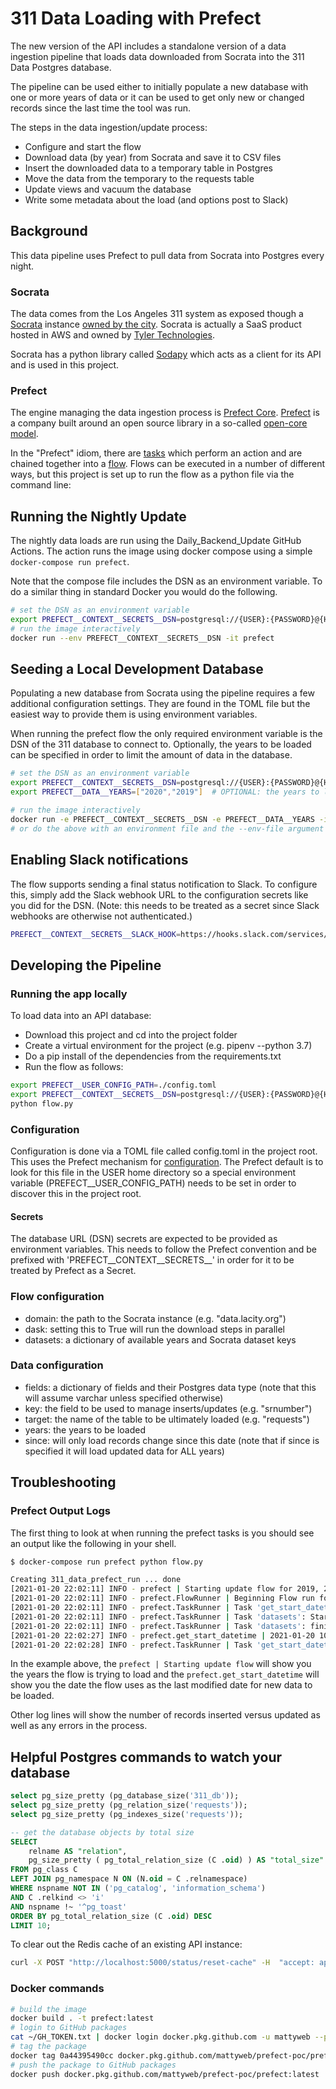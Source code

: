 # 311 Data Loading with Prefect

The new version of the API includes a standalone version of a data ingestion pipeline that loads data downloaded from Socrata into the 311 Data Postgres database.

The pipeline can be used either to initially populate a new database with one or more years of data or it can be used to get only new or changed records since the last time the tool was run.

The steps in the data ingestion/update process:

* Configure and start the flow
* Download data (by year) from Socrata and save it to CSV files
* Insert the downloaded data to a temporary table in Postgres
* Move the data from the temporary to the requests table
* Update views and vacuum the database
* Write some metadata about the load (and options post to Slack)

## Background

This data pipeline uses Prefect to pull data from Socrata into Postgres every night.

### Socrata

The data comes from the Los Angeles 311 system as exposed though a [Socrata](https://dev.socrata.com/) instance [owned by the city](https://data.lacity.com). Socrata is actually a SaaS product hosted in AWS and owned by [Tyler Technologies](https://www.tylertech.com/).

Socrata has a python library called [Sodapy](https://github.com/xmunoz/sodapy) which acts as a client for its API and is used in this project.

### Prefect

The engine managing the data ingestion process is [Prefect Core](https://www.prefect.io/core). [Prefect](https://www.prefect.io/) is a company built around an open source library in a so-called [open-core model](https://en.wikipedia.org/wiki/Open-core_model).

In the "Prefect" idiom, there are [tasks](https://docs.prefect.io/core/concepts/tasks.html) which perform an action and are chained together into a [flow](https://docs.prefect.io/core/concepts/flows.html). Flows can be executed in a number of different ways, but this project is set up to run the flow as a python file via the command line:

## Running the Nightly Update

The nightly data loads are run using the Daily_Backend_Update GitHub Actions. The action runs the image using docker compose using a simple ```docker-compose run prefect```.

Note that the compose file includes the DSN as an environment variable. To do a similar thing in standard Docker you would do the following.

```bash
# set the DSN as an environment variable
export PREFECT__CONTEXT__SECRETS__DSN=postgresql://{USER}:{PASSWORD}@{HOST}:{PORT}/{DB_NAME}
# run the image interactively
docker run --env PREFECT__CONTEXT__SECRETS__DSN -it prefect
```

## Seeding a Local Development Database

Populating a new database from Socrata using the pipeline requires a few additional configuration settings. They are found in the TOML file but the easiest way to provide them is using environment variables.

When running the prefect flow the only required environment variable is the DSN of the 311 database to connect to. Optionally, the years to be loaded can be specified in order to limit the amount of data in the database.

```bash
# set the DSN as an environment variable
export PREFECT__CONTEXT__SECRETS__DSN=postgresql://{USER}:{PASSWORD}@{HOST}:{PORT}/{DB_NAME}
export PREFECT__DATA__YEARS=["2020","2019"]  # OPTIONAL: the years to load as a string list

# run the image interactively
docker run -e PREFECT__CONTEXT__SECRETS__DSN -e PREFECT__DATA__YEARS -it prefect
# or do the above with an environment file and the --env-file argument
```

## Enabling Slack notifications

The flow supports sending a final status notification to Slack. To configure this, simply add the Slack webhook URL to the configuration secrets like you did for the DSN. (Note: this needs to be treated as a secret since Slack webhooks are otherwise not authenticated.)

```bash
PREFECT__CONTEXT__SECRETS__SLACK_HOOK=https://hooks.slack.com/services/T00000000/B00000000/XXXXXXXXXXXXXXXXXXXXXXXX
```

## Developing the Pipeline

### Running the app locally

To load data into an API database:

* Download this project and cd into the project folder
* Create a virtual environment for the project (e.g. pipenv --python 3.7)
* Do a pip install of the dependencies from the requirements.txt
* Run the flow as follows:

```bash
export PREFECT__USER_CONFIG_PATH=./config.toml
export PREFECT__CONTEXT__SECRETS__DSN=postgresql://{USER}:{PASSWORD}@{HOST}:{PORT}/{DB_NAME}
python flow.py
```

### Configuration

Configuration is done via a TOML file called config.toml in the project root. This uses the Prefect mechanism for [configuration](https://docs.prefect.io/core/concepts/configuration.html#toml). The Prefect default is to look for this file in the USER home directory so a special environment variable (PREFECT__USER_CONFIG_PATH) needs to be set in order to discover this in the project root.

#### Secrets

The database URL (DSN) secrets are expected to be provided as environment variables. This needs to follow the Prefect convention and be prefixed with 'PREFECT__CONTEXT__SECRETS__' in order for it to be treated by Prefect as a Secret.

### Flow configuration

* domain: the path to the Socrata instance (e.g. "data.lacity.org")
* dask: setting this to True will run the download steps in parallel
* datasets: a dictionary of available years and Socrata dataset keys

### Data configuration

* fields: a dictionary of fields and their Postgres data type (note that this will assume varchar unless specified otherwise)
* key: the field to be used to manage inserts/updates (e.g. "srnumber")
* target: the name of the table to be ultimately loaded (e.g. "requests")
* years: the years to be loaded
* since: will only load records change since this date (note that if since is specified it will load updated data for ALL years)

## Troubleshooting

### Prefect Output Logs

The first thing to look at when running the prefect tasks is you should see an output like the following in your shell.

```bash
$ docker-compose run prefect python flow.py

Creating 311_data_prefect_run ... done
[2021-01-20 22:02:11] INFO - prefect | Starting update flow for 2019, 2020, 2021 
[2021-01-20 22:02:11] INFO - prefect.FlowRunner | Beginning Flow run for 'Loading Socrata data to Postgres'
[2021-01-20 22:02:11] INFO - prefect.TaskRunner | Task 'get_start_datetime': Starting task run...
[2021-01-20 22:02:11] INFO - prefect.TaskRunner | Task 'datasets': Starting task run...
[2021-01-20 22:02:11] INFO - prefect.TaskRunner | Task 'datasets': finished task run for task with final state: 'Success'
[2021-01-20 22:02:27] INFO - prefect.get_start_datetime | 2021-01-20 10:59:40
[2021-01-20 22:02:28] INFO - prefect.TaskRunner | Task 'get_start_datetime': finished task run for task with final state: 'Success'

```

In the example above, the ```prefect | Starting update flow``` will show you the years the flow is trying to load and the ```prefect.get_start_datetime``` will show you the date the flow uses as the last modified date for new data to be loaded.

Other log lines will show the number of records inserted versus updated as well as any errors in the process.

## Helpful Postgres commands to watch your database

```sql
select pg_size_pretty (pg_database_size('311_db'));
select pg_size_pretty (pg_relation_size('requests'));
select pg_size_pretty (pg_indexes_size('requests'));

-- get the database objects by total size
SELECT
    relname AS "relation",
    pg_size_pretty ( pg_total_relation_size (C .oid) ) AS "total_size"
FROM pg_class C
LEFT JOIN pg_namespace N ON (N.oid = C .relnamespace)
WHERE nspname NOT IN ('pg_catalog', 'information_schema')
AND C .relkind <> 'i'
AND nspname !~ '^pg_toast'
ORDER BY pg_total_relation_size (C .oid) DESC
LIMIT 10;
```

To clear out the Redis cache of an existing API instance:

```bash
curl -X POST "http://localhost:5000/status/reset-cache" -H  "accept: application/json" -d ""
```

### Docker commands

```bash
# build the image
docker build . -t prefect:latest
# login to GitHub packages
cat ~/GH_TOKEN.txt | docker login docker.pkg.github.com -u mattyweb --password-stdin
# tag the package
docker tag 0a44395490cc docker.pkg.github.com/mattyweb/prefect-poc/prefect:latest
# push the package to GitHub packages
docker push docker.pkg.github.com/mattyweb/prefect-poc/prefect:latest
```
